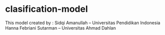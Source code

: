 # clasification-model
This model created by :
Sidqi Amanullah – Universitas Pendidikan Indonesia
Hanna Febriani Sutarman – Universitas Ahmad Dahlan
